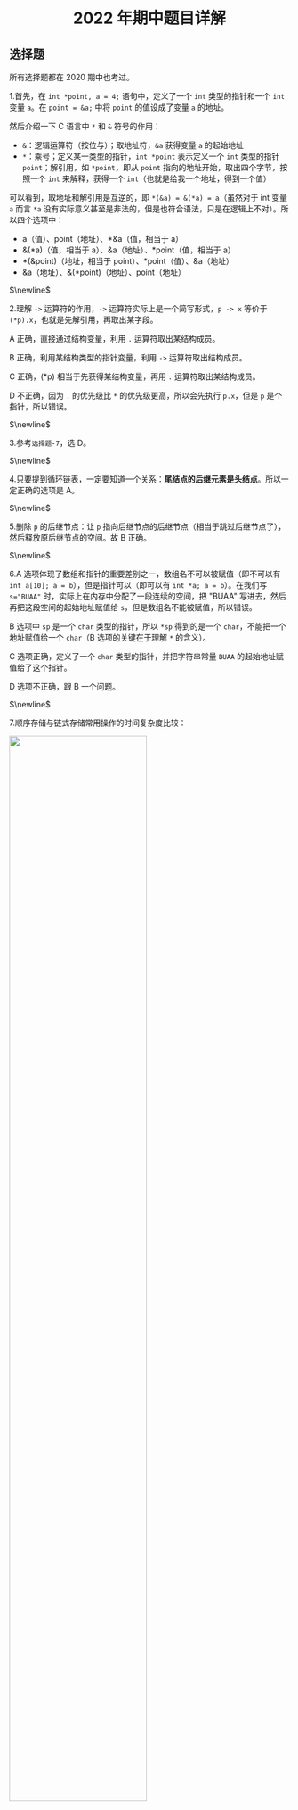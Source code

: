 <h1 style="text-align: center"> 2022 年期中题目详解

## 选择题

所有选择题都在 2020 期中也考过。

1.首先，在 `int *point, a = 4;` 语句中，定义了一个 `int` 类型的指针和一个 `int` 变量 `a`。在 `point = &a;` 中将 `point` 的值设成了变量 `a` 的地址。

然后介绍一下 C 语言中 `*` 和 `&` 符号的作用：

- `&`：逻辑运算符（按位与）；取地址符，`&a` 获得变量 `a` 的起始地址
- `*`：乘号；定义某一类型的指针，`int *point` 表示定义一个 `int` 类型的指针 `point`；解引用，如 `*point`，即从 `point` 指向的地址开始，取出四个字节，按照一个 `int` 来解释，获得一个 `int`（也就是给我一个地址，得到一个值）

可以看到，取地址和解引用是互逆的，即 `*(&a) = &(*a) = a`（虽然对于 int 变量 `a` 而言 `*a` 没有实际意义甚至是非法的，但是也符合语法，只是在逻辑上不对）。所以四个选项中：

- a（值）、point（地址）、*&a（值，相当于 a）
- &(\*a)（值，相当于 a）、&a（地址）、\*point（值，相当于 a）
- \*(&point)（地址，相当于 point）、*point（值）、&a（地址）
- &a（地址）、&(*point)（地址）、point（地址）

$\newline$

2.理解 `->` 运算符的作用，`->` 运算符实际上是一个简写形式，`p -> x` 等价于 `(*p).x`，也就是先解引用，再取出某字段。  

A 正确，直接通过结构变量，利用 `.` 运算符取出某结构成员。  

B 正确，利用某结构类型的指针变量，利用 `->` 运算符取出结构成员。  

C 正确，(*p) 相当于先获得某结构变量，再用 `.` 运算符取出某结构成员。  

D 不正确，因为 `.` 的优先级比 `*` 的优先级更高，所以会先执行 `p.x`，但是 `p` 是个指针，所以错误。  

$\newline$

3.参考`选择题-7`，选 D。  

$\newline$

4.只要提到循环链表，一定要知道一个关系：**尾结点的后继元素是头结点**。所以一定正确的选项是 A。

$\newline$

5.删除 `p` 的后继节点：让 `p` 指向后继节点的后继节点（相当于跳过后继节点了），然后释放原后继节点的空间。故 B 正确。  

$\newline$

6.A 选项体现了数组和指针的重要差别之一，数组名不可以被赋值（即不可以有 `int a[10]; a = b`），但是指针可以（即可以有 `int *a; a = b`）。在我们写 `s="BUAA"` 时，实际上在内存中分配了一段连续的空间，把 "BUAA" 写进去，然后再把这段空间的起始地址赋值给 `s`，但是数组名不能被赋值，所以错误。  

B 选项中 `sp` 是一个 `char` 类型的指针，所以 `*sp` 得到的是一个 `char`，不能把一个地址赋值给一个 `char`（B 选项的关键在于理解 `*` 的含义）。  

C 选项正确，定义了一个 `char` 类型的指针，并把字符串常量 `BUAA` 的起始地址赋值给了这个指针。  

D 选项不正确，跟 B 一个问题。  

$\newline$

7.顺序存储与链式存储常用操作的时间复杂度比较：

<img src="D:\BUAA_DB\img\2020_5.png" style="width: 70%;">

存取第 $\mathrm{i}$ 个元素的值分为两步：找到第 $\mathrm{i}$ 个元素 $\mathrm{\rightarrow}$ 存取这个元素的值。存取其前驱元素（也就是第 $\mathrm{i - 1}$ 个元素）的值也是类似的，不过在找第 $\mathrm{i - 1}$ 个的时候可以利用已经找到的第 $\mathrm{i}$ 个元素，可能不需要从头开始找了。

四个选项各个操作的时间复杂度比较如下：

|                | 1. 找到第 i 个元素 | 2. 存取第 i 个元素的值 | 3. 找到第 i - 1 个元素                 | 4. 存储第 i - 1 个元素的值 |
| -------------- | ------------------ | ---------------------- | -------------------------------------- | -------------------------- |
| **单链表**     | O(n)               | O(1)                   | O(n) （还要从头开始找）                | O(1)                       |
| **双链表**     | O(n)               | O(1)                   | O(1) （直接访问第 i 个元素的前驱字段） | O(1)                       |
| **顺序表**     | O(1)               | O(1)                   | O(1)                                   | O(1)                       |
| **循环单链表** | O(n)               | O(1)                   | O(n) （还要从头开始找）                | O(1)                       |

综上，顺序表各个操作的效率最高。

$\newline$

## 填空题

1.自己编程运行一下或者手动模拟一下即可，答案为 `292`。

$\newline$

2.我们要在填的空上写一个长度，用来作为 `malloc` 的参数，开辟指定大小的空间来存储读入的 `buf`，而且还要尽可能小。开辟的新空间，要能容纳下 `buf` 包含的所有字符，同时还要留一个位置容纳一个空字符，如果没有空字符的话，可能把 `buf` 存进去后 `buf` 后面跟着的其它非空字符也会被当做 `buf` 的一部分，无法正确地拆分出 `buf`（这部分可以参考 `作业讲解/第四次作业/题面详解/D 字符串` 部分）。

所以要填 `strlen(buf) + 1`。

**当处理字符串的时候，千万要注意空字符**！

$\newline$

3.这里就是要了解一下结构体的成员可以是其它结构类型的变量。填 `tr.b.x`。

$\newline$

### 编程题

1.这道题简单来说分成两步：

- 读入字符串 `str`，对其进行预处理，然后逆转得到字符串 `rev` 
- 从 `a` 到 `z` 依次取出不在 `str` 中的字母，然后逆转后接在 `rev` 后面

我们可以用到头文件 `<ctype.h>`，这个头文件提供了很多字符判断或简单字符处理的方法（注意是字符，而不是字符串）。

同时我们还需要去掉 `str` 中的重复字母，记录哪些字母在 `str` 中出现过。这里我们可以使用惯用的简单哈希思想，用 `vis[i]` 标识字母 `i + 'a'` 是否出现过（比如 `vis[0]` 标识字母 `a` 是否出现过，`vis[1]` 标识字母 `b` 是否出现过，依次类推）。

第一步：

```c
scanf("%s", str);
int len = strlen(str);

for(int i = 0; i < len; i++) {
    // 如果是字母，而且之前没有出现过
    if(isalpha(str[i]) && !vis[str[i] - 'a']) {
        // 转换为对应的小写字母
        str[i] = tolower(str[i]);
        vis[str[i] - 'a'] = 1;
        rev[revLen++] = str[i];
    }
}
// 逆转
strrev(rev);
```

第二步：

```c
// 检查没出现过的字母
for(int i = 0; i < 26; i++) {
    if(!vis[i]) 
        tem[temLen++] = 'a' + i;
}
// 逆转后，接在 rev 的后面
strcat(rev, strrev(tem));
```

这道题的完整代码可以参考 `往年期中/参考代码/2022_1.c`。

$\newline$

2.简单来说，就是每次读入一个数字后，看看之前有没有出现过这个数字：如果有，就把对应的结点移动到链表头部；如果没有，就新建一个结点插入到链表尾部。其中维护总的比较次数、某数字出现过多少次之类的细节比较简单，我们不再赘述，只关注核心部分。

在这里我们使用**哑结点**的思想，创建两个虚拟的结点，作为链表的头结点和尾结点，以避免对头结点和尾结点进行特殊处理。什么意思呢？简单来说，就是假如我们按照正常的链表实现的话，在这个过程中需要维护 `head` 变量和 `tail` 变量，以指向链表的第一个节点和最后一个结点，方便在头部进行插入和删除。在这个过程中可能会有以下几个问题：

- 插入第一个节点时需要给 `head` 和 `tail` 赋值，也就是要特判 `head` 是否为空：

```c
if(head == NULL)
    head = tail = p;
```

- 在删除操作中，比如我们想删除结点 `p`，我们还要对 `p` 是不是头结点或尾结点进行特判，因为头结点不含有前驱元素（`head -> pre == NULL`），尾结点不含有后继元素（`tail -> nxt == NULL`）。同时，由于 `p` 作为头结点被删除了，那我们就要让 `p` 的后继成为新的头结点；尾结点的情况也类似。总的来说，删除结点的代码如下：

```c
void remove(nptr p) {
    if(head == tail) { // 特殊情况只有一个结点
        head = tail = NULL;
        free(p);
        return ;
    }

    if(p == head) { // 特殊情况 p 是头结点
        head = head -> nxt;
        head -> pre = NULL;
    }
    else if(p == tail) { // 特殊情况 p 是尾结点
        tail = tail -> pre;
        tail -> nxt = NULL;
    }
    else { // p 在中间的情况
        p -> pre -> nxt = p -> nxt;
        p -> nxt -> pre = p -> pre;
    }

    free(p);
}
```

我们思考，为什么会出现这样麻烦的问题——就是因为后面进来的结点可能作为头结点和尾结点，而头结点和尾结点不保证一定有前驱后继元素。所以，我们可以直接创建两个结点分别作为头结点和尾结点，后面插入进来的结点，一定在这两个结点之间，一定有前驱后继元素，就不需要特判了。同时，由于涉及到删除操作，所以维护一个双向链表更简单。也就是：

```c
nptr getnode(int val) {
    nptr p = newnode(); 
    p -> val = val;
    p -> cnt = 1;
    p -> pre = p -> nxt = NULL;
    return p;
}

void init() {
    // head 和 tail 是两个哑结点，占位用
    head = getnode(0);
    tail = getnode(0);
    // 维护前驱后继关系
    head -> nxt = tail;
    tail -> pre = head;
}
```

注意，虽然 `head = getnode(0);` 和 `tail = getnode(0);`，但是一定不能直接写 `head = tail = getnode(0)`。因为 `getnode` 返回一个 `malloc` 分配的空间的起始地址，第一种写法相当于两个不同的地址；第二种写法是两个同样的地址，那 `head` 和 `tail` 实际上就是一个结点了，最后两行代码就相当于你写：

```c
head -> pre = head;
head -> nxt = head;
```

这样就成环了，显然是不对的。

每次输入一个值，要查找这个值是否出现过，也就是遍历链表：

```c
// 查找值对应的结点
nptr find(int val) {
    // 注意：千万不要把 head 和 tail 算进去，它们是两个哑结点
    nptr p = head -> nxt;
    while(p != tail) {
        cmp_cnt++;
        if(p -> val == val)
            return p;
        p = p -> nxt;
    }
    return NULL;
}
```

主函数里，每次读入值后根据 `find` 的返回值执行对应的操作：

```c
int main() {
    ...
    for(int i = 1; i <= n; i++) {
        int r = readInt();
        nptr p = find(r);
        if(p == NULL) 
            insert_back(getnode(r));
        else if(p == head -> nxt)
            continue;
        else
            insert_front(p);
    }
    ...
}

```

如果结点之前不存在，就新创建一个结点并且插在尾部，这里的尾部也就是 `tail` 之前（因为 `tail` 是个哑结点，是占位用的，它永远都是尾部）。我们要修改 `tail` 前驱元素的 `nxt` 字段，`tail` 的 `pre` 字段，以及新节点本身的两个字段：

```c
void insert_back(nptr p) {
    // 无须特判
    tail -> pre -> nxt = p;
    p -> pre = tail -> pre;
    p -> nxt = tail;
    tail -> pre = p;
}
```

如果之前结点存在，那就把结点先从链表中移除，再插入到链表头部，跟 `insert_back` 大同小异：

```c
void insert_front(nptr p) {
    // 从链表中删除 p
    p -> pre -> nxt = p -> nxt;
    p -> nxt -> pre = p -> pre;

    // 重新插入 p
    head -> nxt -> pre = p;
    p -> nxt = head -> nxt;
    p -> pre = head;
    head -> nxt = p;
    
    // 维护值的出现次数
    p -> cnt += 1;
}
```

根据 `insert_front` 的实现，主函数找到输入值对应的结点后的第二个分支不写也行，也就是对应题面中**若元素已在链表头则不移动**的分支。因为即使 `p` 是第一个节点，我把它从链表中移出来重新放回去就可以了。可以这么写：

```c
if(p == NULL) 
	insert_back(getnode(r));
else
	insert_front(p);
```

最后再输出一下对应的值就可以了，输出值的时候别忘了千万要跳过哑头结点和哑尾结点。

这道题的完整代码可以参考 `往年期中/参考代码/2022_2.c`。